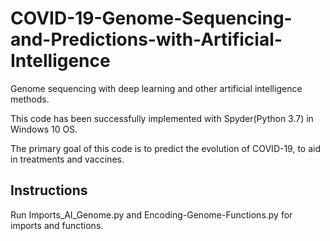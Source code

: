 # COVID-19-Genome-Sequencing-and-Predictions-with-Artificial-Intelligence
Genome sequencing with deep learning and other artificial intelligence methods.

This code has been successfully implemented with Spyder(Python 3.7) in Windows 10 OS.

The primary goal of this code is to predict the evolution of COVID-19, to aid in treatments and vaccines.

## Instructions

Run Imports_AI_Genome.py and Encoding-Genome-Functions.py for imports and functions. 




